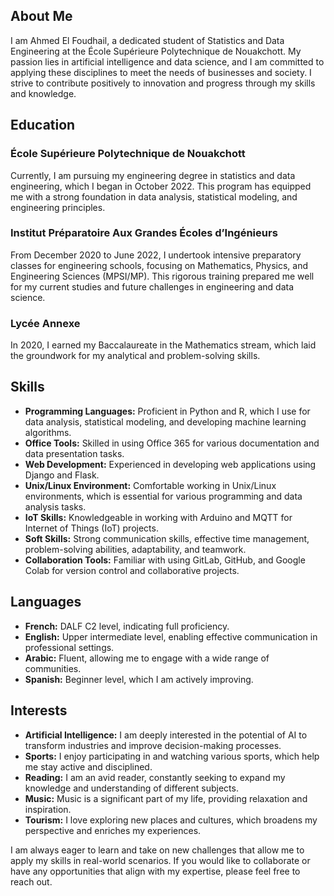 

## About Me

I am Ahmed El Foudhail, a dedicated student of Statistics and Data Engineering at the École Supérieure Polytechnique de Nouakchott. My passion lies in artificial intelligence and data science, and I am committed to applying these disciplines to meet the needs of businesses and society. I strive to contribute positively to innovation and progress through my skills and knowledge.

## Education

### École Supérieure Polytechnique de Nouakchott
Currently, I am pursuing my engineering degree in statistics and data engineering, which I began in October 2022. This program has equipped me with a strong foundation in data analysis, statistical modeling, and engineering principles.

### Institut Préparatoire Aux Grandes Écoles d’Ingénieurs
From December 2020 to June 2022, I undertook intensive preparatory classes for engineering schools, focusing on Mathematics, Physics, and Engineering Sciences (MPSI/MP). This rigorous training prepared me well for my current studies and future challenges in engineering and data science.

### Lycée Annexe
In 2020, I earned my Baccalaureate in the Mathematics stream, which laid the groundwork for my analytical and problem-solving skills.

## Skills

- **Programming Languages:** Proficient in Python and R, which I use for data analysis, statistical modeling, and developing machine learning algorithms.
- **Office Tools:** Skilled in using Office 365 for various documentation and data presentation tasks.
- **Web Development:** Experienced in developing web applications using Django and Flask.
- **Unix/Linux Environment:** Comfortable working in Unix/Linux environments, which is essential for various programming and data analysis tasks.
- **IoT Skills:** Knowledgeable in working with Arduino and MQTT for Internet of Things (IoT) projects.
- **Soft Skills:** Strong communication skills, effective time management, problem-solving abilities, adaptability, and teamwork.
- **Collaboration Tools:** Familiar with using GitLab, GitHub, and Google Colab for version control and collaborative projects.

## Languages

- **French:** DALF C2 level, indicating full proficiency.
- **English:** Upper intermediate level, enabling effective communication in professional settings.
- **Arabic:** Fluent, allowing me to engage with a wide range of communities.
- **Spanish:** Beginner level, which I am actively improving.

## Interests

- **Artificial Intelligence:** I am deeply interested in the potential of AI to transform industries and improve decision-making processes.
- **Sports:** I enjoy participating in and watching various sports, which help me stay active and disciplined.
- **Reading:** I am an avid reader, constantly seeking to expand my knowledge and understanding of different subjects.
- **Music:** Music is a significant part of my life, providing relaxation and inspiration.
- **Tourism:** I love exploring new places and cultures, which broadens my perspective and enriches my experiences.

I am always eager to learn and take on new challenges that allow me to apply my skills in real-world scenarios. If you would like to collaborate or have any opportunities that align with my expertise, please feel free to reach out.

